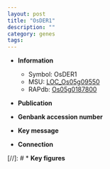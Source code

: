 ```yaml
---
layout: post
title: "OsDER1"
description: ""
category: genes
tags: 
---
```


* **Information**  
    + Symbol: OsDER1  
    + MSU: [LOC_Os05g09550](http://rice.uga.edu/cgi-bin/ORF_infopage.cgi?orf=LOC_Os05g09550)  
    + RAPdb: [Os05g0187800](http://rapdb.dna.affrc.go.jp/viewer/gbrowse_details/irgsp1?name=Os05g0187800)  

* **Publication**  

* **Genbank accession number**  

* **Key message**  

* **Connection**  

[//]: # * **Key figures**  


